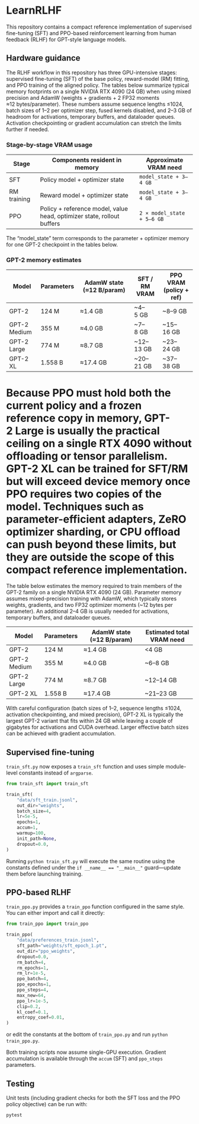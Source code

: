 # LearnRLHF

This repository contains a compact reference implementation of supervised fine-tuning (SFT) and PPO-based reinforcement learning from human feedback (RLHF) for GPT-style language models.

## Hardware guidance

The RLHF workflow in this repository has three GPU-intensive stages: supervised fine-tuning (SFT) of the base policy, reward-model (RM) fitting, and PPO training of the aligned policy. The tables below summarize typical memory footprints on a single NVIDIA RTX 4090 (24 GB) when using mixed precision and AdamW (weights + gradients + 2 FP32 moments ≈12 bytes/parameter). These numbers assume sequence lengths ≤1024, batch sizes of 1–2 per optimizer step, fused kernels disabled, and 2–3 GB of headroom for activations, temporary buffers, and dataloader queues. Activation checkpointing or gradient accumulation can stretch the limits further if needed.

### Stage-by-stage VRAM usage

| Stage        | Components resident in memory | Approximate VRAM need |
|--------------|--------------------------------|-----------------------|
| SFT          | Policy model + optimizer state | `model_state + 3–4 GB` |
| RM training  | Reward model + optimizer state | `model_state + 3–4 GB` |
| PPO          | Policy + reference model, value head, optimizer state, rollout buffers | `2 × model_state + 5–6 GB` |

The “model_state” term corresponds to the parameter + optimizer memory for one GPT-2 checkpoint in the tables below.

### GPT-2 memory estimates

| Model        | Parameters | AdamW state (≈12 B/param) | SFT / RM VRAM | PPO VRAM (policy + ref) |
|--------------|------------|---------------------------|---------------|-------------------------|
| GPT-2        | 124 M      | ≈1.4 GB                  | ~4–5 GB       | ~8–9 GB                 |
| GPT-2 Medium | 355 M      | ≈4.0 GB                  | ~7–8 GB       | ~15–16 GB               |
| GPT-2 Large  | 774 M      | ≈8.7 GB                  | ~12–13 GB     | ~23–24 GB               |
| GPT-2 XL     | 1.558 B    | ≈17.4 GB                 | ~20–21 GB     | ~37–38 GB               |

Because PPO must hold both the current policy and a frozen reference copy in memory, GPT-2 Large is usually the practical ceiling on a single RTX 4090 without offloading or tensor parallelism. GPT-2 XL can be trained for SFT/RM but will exceed device memory once PPO requires two copies of the model. Techniques such as parameter-efficient adapters, ZeRO optimizer sharding, or CPU offload can push beyond these limits, but they are outside the scope of this compact reference implementation.
=======
The table below estimates the memory required to train members of the GPT-2 family on a single NVIDIA RTX 4090 (24 GB). Parameter memory assumes mixed-precision training with AdamW, which typically stores weights, gradients, and two FP32 optimizer moments (~12 bytes per parameter). An additional 2–4 GB is usually needed for activations, temporary buffers, and dataloader queues.

| Model        | Parameters | AdamW state (≈12 B/param) | Estimated total VRAM need |
|--------------|------------|---------------------------|---------------------------|
| GPT-2        | 124 M      | ≈1.4 GB                  | <4 GB                     |
| GPT-2 Medium | 355 M      | ≈4.0 GB                  | ~6–8 GB                  |
| GPT-2 Large  | 774 M      | ≈8.7 GB                  | ~12–14 GB                |
| GPT-2 XL     | 1.558 B    | ≈17.4 GB                 | ~21–23 GB                |

With careful configuration (batch sizes of 1–2, sequence lengths ≤1024, activation checkpointing, and mixed precision), GPT-2 XL is typically the largest GPT-2 variant that fits within 24 GB while leaving a couple of gigabytes for activations and CUDA overhead. Larger effective batch sizes can be achieved with gradient accumulation.

## Supervised fine-tuning

`train_sft.py` now exposes a `train_sft` function and uses simple module-level constants instead of `argparse`.

```python
from train_sft import train_sft

train_sft(
    "data/sft_train.jsonl",
    out_dir="weights",
    batch_size=4,
    lr=5e-5,
    epochs=1,
    accum=1,
    warmup=100,
    init_path=None,
    dropout=0.0,
)
```

Running `python train_sft.py` will execute the same routine using the constants defined under the `if __name__ == "__main__"` guard—update them before launching training.

## PPO-based RLHF

`train_ppo.py` provides a `train_ppo` function configured in the same style. You can either import and call it directly:

```python
from train_ppo import train_ppo

train_ppo(
    "data/preferences_train.jsonl",
    sft_path="weights/sft_epoch_1.pt",
    out_dir="ppo_weights",
    dropout=0.0,
    rm_batch=4,
    rm_epochs=1,
    rm_lr=1e-5,
    ppo_batch=4,
    ppo_epochs=1,
    ppo_steps=4,
    max_new=64,
    ppo_lr=1e-5,
    clip=0.2,
    kl_coef=0.1,
    entropy_coef=0.01,
)
```

or edit the constants at the bottom of `train_ppo.py` and run `python train_ppo.py`.

Both training scripts now assume single-GPU execution. Gradient accumulation is available through the `accum` (SFT) and `ppo_steps` parameters.

## Testing

Unit tests (including gradient checks for both the SFT loss and the PPO policy objective) can be run with:

```bash
pytest
```
